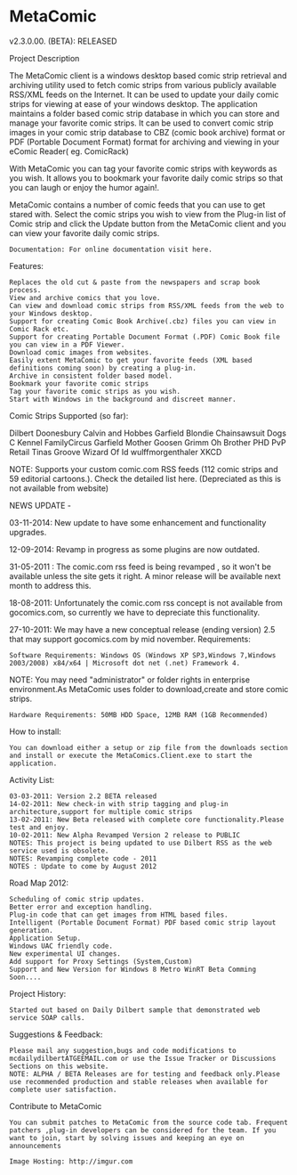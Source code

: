 # MetaComic

v2.3.0.00. (BETA): RELEASED

Project Description

The MetaComic client is a windows desktop based comic strip retrieval and archiving utility used to fetch comic strips from various publicly available RSS/XML feeds on the Internet. It can be used to update your daily comic strips for viewing at ease of your windows desktop. The application maintains a folder based comic strip database in which you can store and manage your favorite comic strips. It can be used to convert comic strip images in your comic strip database to CBZ (comic book archive) format or PDF (Portable Document Format) format for archiving and viewing in your eComic Reader( eg. ComicRack)

With MetaComic you can tag your favorite comic strips with keywords as you wish. It allows you to bookmark your favorite daily comic strips so that you can laugh or enjoy the humor again!.

MetaComic contains a number of comic feeds that you can use to get stared with. Select the comic strips you wish to view from the Plug-in list of Comic strip and click the Update button from the MetaComic client and you can view your favorite daily comic strips.

    Documentation: For online documentation visit here. 

Features:

    Replaces the old cut & paste from the newspapers and scrap book process.
    View and archive comics that you love.
    Can view and download comic strips from RSS/XML feeds from the web to your Windows desktop.
    Support for creating Comic Book Archive(.cbz) files you can view in Comic Rack etc.
    Support for creating Portable Document Format (.PDF) Comic Book file you can view in a PDF Viewer.
    Download comic images from websites.
    Easily extent MetaComic to get your favorite feeds (XML based definitions coming soon) by creating a plug-in.
    Archive in consistent folder based model.
    Bookmark your favorite comic strips
    Tag your favorite comic strips as you wish.
    Start with Windows in the background and discreet manner. 

Comic Strips Supported (so far):

 
Dilbert 	Doonesbury 	Calvin and Hobbes
Garfield 	Blondie 	Chainsawsuit
Dogs C Kennel 	FamilyCircus 	Garfield
Mother Goosen Grimm 	Oh Brother 	PHD
PvP 	Retail 	Tinas Groove
Wizard Of Id 	wulffmorgenthaler 	XKCD


NOTE: Supports your custom comic.com RSS feeds (112 comic strips and 59 editorial cartoons.).
          Check the detailed list here. (Depreciated as this is not available from website)

NEWS UPDATE -

03-11-2014:  New update to have some enhancement and functionality upgrades.

12-09-2014:  Revamp in progress as some plugins are now outdated.

31-05-2011 : The comic.com rss feed is being revamped , so it won't be available unless the site gets it right.
A minor release will be available next month to address this. 

18-08-2011: Unfortunately the comic.com rss concept is not available from gocomics.com, so currently
we have to depreciate this functionality.

27-10-2011: We may have a new conceptual release (ending version) 2.5 that may support gocomics.com by mid november.
Requirements:

    Software Requirements: Windows OS (Windows XP SP3,Windows 7,Windows 2003/2008) x84/x64 | Microsoft dot net (.net) Framework 4. 

NOTE: You may need "administrator" or folder rights in enterprise environment.As MetaComic uses folder to download,create and store comic strips.

    Hardware Requirements: 50MB HDD Space, 12MB RAM (1GB Recommended) 

How to install:

    You can download either a setup or zip file from the downloads section and install or execute the MetaComics.Client.exe to start the application. 

Activity List:

    03-03-2011: Version 2.2 BETA released
    14-02-2011: New check-in with strip tagging and plug-in architecture,support for multiple comic strips
    13-02-2011: New Beta released with complete core functionality.Please test and enjoy.
    10-02-2011: New Alpha Revamped Version 2 release to PUBLIC
    NOTES: This project is being updated to use Dilbert RSS as the web service used is obsolete.
    NOTES: Revamping complete code - 2011
    NOTES : Update to come by August 2012 

Road Map 2012:

    Scheduling of comic strip updates.
    Better error and exception handling.
    Plug-in code that can get images from HTML based files.
    Intelligent (Portable Document Format) PDF based comic strip layout generation.
    Application Setup.
    Windows UAC friendly code.
    New experimental UI changes.
    Add support for Proxy Settings (System,Custom)
    Support and New Version for Windows 8 Metro WinRT Beta Comming Soon.... 

Project History:

    Started out based on Daily Dilbert sample that demonstrated web service SOAP calls. 

Suggestions & Feedback:

    Please mail any suggestion,bugs and code modifications to mcdailydilbertATGEEMAIL.com or use the Issue Tracker or Discussions Sections on this website.
    NOTE: ALPHA / BETA Releases are for testing and feedback only.Please use recommended production and stable releases when available for complete user satisfaction. 

Contribute to MetaComic

    You can submit patches to MetaComic from the source code tab. Frequent patchers ,plug-in developers can be considered for the team. If you want to join, start by solving issues and keeping an eye on announcements 

    Image Hosting: http://imgur.com 
